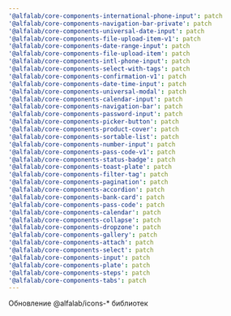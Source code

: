 ```yaml
---
'@alfalab/core-components-international-phone-input': patch
'@alfalab/core-components-navigation-bar-private': patch
'@alfalab/core-components-universal-date-input': patch
'@alfalab/core-components-file-upload-item-v1': patch
'@alfalab/core-components-date-range-input': patch
'@alfalab/core-components-file-upload-item': patch
'@alfalab/core-components-intl-phone-input': patch
'@alfalab/core-components-select-with-tags': patch
'@alfalab/core-components-confirmation-v1': patch
'@alfalab/core-components-date-time-input': patch
'@alfalab/core-components-universal-modal': patch
'@alfalab/core-components-calendar-input': patch
'@alfalab/core-components-navigation-bar': patch
'@alfalab/core-components-password-input': patch
'@alfalab/core-components-picker-button': patch
'@alfalab/core-components-product-cover': patch
'@alfalab/core-components-sortable-list': patch
'@alfalab/core-components-number-input': patch
'@alfalab/core-components-pass-code-v1': patch
'@alfalab/core-components-status-badge': patch
'@alfalab/core-components-toast-plate': patch
'@alfalab/core-components-filter-tag': patch
'@alfalab/core-components-pagination': patch
'@alfalab/core-components-accordion': patch
'@alfalab/core-components-bank-card': patch
'@alfalab/core-components-pass-code': patch
'@alfalab/core-components-calendar': patch
'@alfalab/core-components-collapse': patch
'@alfalab/core-components-dropzone': patch
'@alfalab/core-components-gallery': patch
'@alfalab/core-components-attach': patch
'@alfalab/core-components-select': patch
'@alfalab/core-components-input': patch
'@alfalab/core-components-plate': patch
'@alfalab/core-components-steps': patch
'@alfalab/core-components-tabs': patch
---
```


Обновление @alfalab/icons-* библиотек
